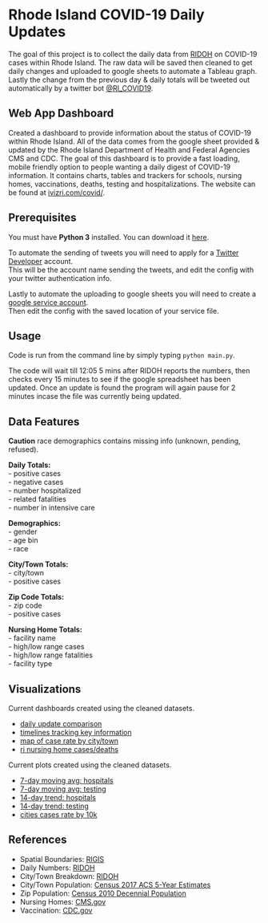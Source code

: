 # Rhode Island COVID-19 Daily Updates

The goal of this project is to collect the daily data from [RIDOH](https://health.ri.gov/data/covid-19/) on COVID-19 cases within Rhode Island. The raw data will be saved then cleaned to get daily changes and uploaded to google sheets to automate a Tableau graph. Lastly the change from the previous day & daily totals will be tweeted out automatically by a twitter bot [@RI_COVID19](https://twitter.com/RI_COVID19/).

## Web App Dashboard

Created a dashboard to provide information about the status of COVID-19 within Rhode Island. All of the data comes from the google sheet provided & updated by the Rhode Island Department of Health and Federal Agencies CMS and CDC. The goal of this dashboard is to provide a fast loading, mobile friendly option to people wanting a daily digest of COVID-19 information. It contains charts, tables and trackers for schools, nursing homes, vaccinations, deaths, testing and hospitalizations. The website can be found at [ivizri.com/covid/](https://ivizri.com/covid/).

## Prerequisites

You must have **Python 3** installed.  You can download it
[here](https://www.python.org/downloads/).  

To automate the sending of tweets you will need to apply for a [Twitter Developer](https://developer.twitter.com/en) account.  
This will be the account name sending the tweets, and edit the config with your twitter authentication info.

Lastly to automate the uploading to google sheets you will need to create a [google service account](https://pygsheets.readthedocs.io/en/stable/authorization.html#service-account).  
Then edit the config with the saved location of your service file.

## Usage

Code is run from the command line by simply typing `python main.py`.

The code will wait till 12:05 5 mins after RIDOH reports the numbers, then checks every 15 minutes to see if the google spreadsheet has been updated. Once an update is found the program will again pause for 2 minutes incase the file was currently being updated.

## Data Features

**Caution** race demographics contains missing info (unknown, pending, refused).

**Daily Totals:**  
\- positive cases  
\- negative cases  
\- number hospitalized  
\- related fatalities  
\- number in intensive care  

**Demographics:**  
\- gender  
\- age bin  
\- race  

**City/Town Totals:**  
\- city/town  
\- positive cases

**Zip Code Totals:**  
\- zip code  
\- positive cases  

**Nursing Home Totals:**  
\- facility name  
\- high/low range cases  
\- high/low range fatalities  
\- facility type

## Visualizations

Current dashboards created using the cleaned datasets.
- [daily update comparison](https://ivizri.com/posts/2020/03/rhode-island-covid-19-cases/)
- [timelines tracking key information](https://ivizri.com/posts/2020/03/timeline-of-covid-19-cases/)
- [map of case rate by city/town](https://ivizri.com/posts/2020/03/covid-19-cases-by-location/)
- [ri nursing home cases/deaths](https://ivizri.com/posts/2020/05/covid19-ri-nursing-homes/)

Current plots created using the cleaned datasets.
- [7-day moving avg: hospitals](https://raw.githubusercontent.com/SmirkyGraphs/ri-covid19-updates/master/figures/hospital_7_day_ma.png)
- [7-day moving avg: testing](https://raw.githubusercontent.com/SmirkyGraphs/ri-covid19-updates/master/figures/testing_7_day_ma.png)
- [14-day trend: hospitals](https://raw.githubusercontent.com/SmirkyGraphs/ri-covid19-updates/master/figures/hospital_14_day_trend.png)
- [14-day trend: testing](https://raw.githubusercontent.com/SmirkyGraphs/ri-covid19-updates/master/figures/testing_14_day_trend.png)
- [cities cases rate by 10k](https://raw.githubusercontent.com/SmirkyGraphs/ri-covid19-updates/master/figures/cities_rate.png)

## References

- Spatial Boundaries: [RIGIS](http://www.rigis.org/)
- Daily Numbers: [RIDOH](https://docs.google.com/spreadsheets/d/1n-zMS9Al94CPj_Tc3K7Adin-tN9x1RSjjx2UzJ4SV7Q/edit#gid=0)
- City/Town Breakdown: [RIDOH](https://docs.google.com/spreadsheets/d/1n-zMS9Al94CPj_Tc3K7Adin-tN9x1RSjjx2UzJ4SV7Q/edit#gid=1679077334)
- City/Town Population: [Census 2017 ACS 5-Year Estimates](https://factfinder.census.gov/faces/tableservices/jsf/pages/productview.xhtml)
- Zip Population: [Census 2010 Decennial Population](https://data.census.gov/cedsci/)
- Nursing Homes: [CMS.gov](https://data.cms.gov/Special-Programs-Initiatives-COVID-19-Nursing-Home/COVID-19-Nursing-Home-Dataset/s2uc-8wxp)
- Vaccination: [CDC.gov](https://covid.cdc.gov/covid-data-tracker/#vaccinations)
